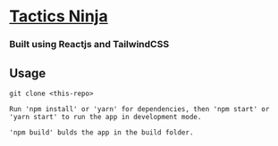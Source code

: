 # [Tactics Ninja](www.tactics.ninja)

### Built using Reactjs and TailwindCSS 

## Usage

```
git clone <this-repo>

Run 'npm install' or 'yarn' for dependencies, then 'npm start' or 'yarn start' to run the app in development mode. 

'npm build' bulds the app in the build folder.
```
